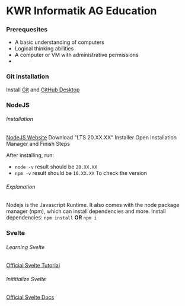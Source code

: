 # KWR Informatik AG Education

### Prerequesites

- A basic understanding of computers
- Logical thinking abilities
- A computer or VM with administrative permissions
- 

### Git Installation

Install [Git](https://git-scm.com/download/) and [GitHub Desktop](https://desktop.github.com/)

### NodeJS

###### Installation

[NodeJS Website](https://nodejs.org/)
Download "LTS 20.XX.XX" Installer
Open Installation Manager and Finish Steps

After installing, run:
- `node -v` result should be `20.XX.XX`
- `npm -v` result should be `10.XX.XX`
To check the version

###### Explanation

Nodejs is the Javascript Runtime. It also comes with the node package manager (npm), which can install dependencies and more.
Install dependencies: `npm install` **OR** `npm i`

### Svelte

###### Learning Svelte

[Official Svelte Tutorial](https://learn.svelte.dev/tutorial/welcome-to-svelte)

###### Inititialize Svelte

[Official Svelte Docs](https://svelte.dev/docs/introduction)
